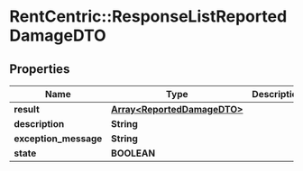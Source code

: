 # RentCentric::ResponseListReportedDamageDTO

## Properties
Name | Type | Description | Notes
------------ | ------------- | ------------- | -------------
**result** | [**Array&lt;ReportedDamageDTO&gt;**](ReportedDamageDTO.md) |  | [optional] 
**description** | **String** |  | [optional] 
**exception_message** | **String** |  | [optional] 
**state** | **BOOLEAN** |  | [optional] 


